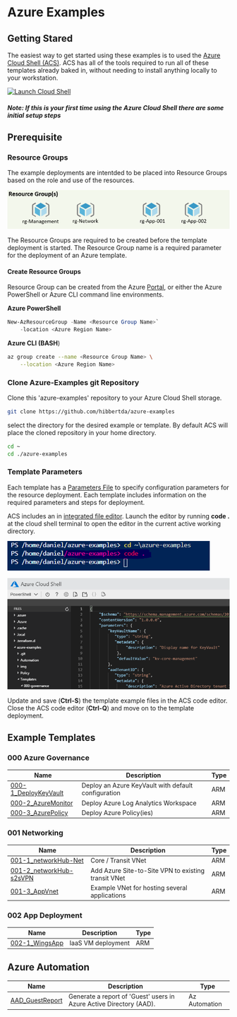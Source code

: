 # Azure Examples

## Getting Stared

The easiest way to get started using these examples is to used the [Azure Cloud Shell (ACS)](https://shell.azure.com). ACS has all of the tools required to run all of these templates already baked in, without needing to install anything locally to your workstation.

[![Launch Cloud Shell](https://shell.azure.com/images/launchcloudshell.png "Launch Cloud Shell")](https://shell.azure.com/powershell)

##### Note: If this is your first time using the Azure Cloud Shell there are some initial setup steps

## Prerequisite

### Resource Groups

The example deployments are intentded to be placed into Resource Groups based on the role and use of the resources. 

![Resource Groups](/img/prereq_resourcegroups.png)

The Resource Groups are required to be created before the template deployment is started. The Resource Group name is a required parameter for the deployment of an Azure template. 

#### Create Resource Groups

Resource Group can be created from the Azure [Portal](https://docs.microsoft.com/en-us/azure/azure-resource-manager/management/manage-resource-groups-portal#create-resource-groups), or either the Azure PowerShell or Azure CLI command line environments. 

**Azure PowerShell**

```powershell
New-AzResourceGroup -Name <Resource Group Name>`
    -location <Azure Region Name>
```

**Azure CLI (BASH**)

```bash
az group create --name <Resource Group Name> \
    --location <Azure Region Name>
```

### Clone Azure-Examples git Repository

Clone this 'azure-examples' repository to your Azure Cloud Shell storage. 

```bash
git clone https://github.com/hibbertda/azure-examples
```

select the directory for the desired example or template. By default ACS will place the cloned repository in your home directory.

```bash
cd ~
cd ./azure-examples
```

### Template Parameters

Each template has a [Parameters File](https://docs.microsoft.com/en-us/azure/azure-resource-manager/templates/template-parameters) to specify configuration parameters for the resource deployment. Each template includes information on the required parameters and steps for deployment. 

ACS includes an in [integrated file editor](https://docs.microsoft.com/en-us/azure/cloud-shell/using-cloud-shell-editor). Launch the editor by running **code .** at the cloud shell terminal to open the editor in the current active working directory.

![launch code editor](/img/acs_code_directory.png)

![ACS code editor](/img/acs_code_directory_2.png)

Update and save (**Ctrl-S**) the template example files in the ACS code editor. Close the ACS code editor (**Ctrl-Q**) and move on to the template deployment. 

## Example Templates

### 000 Azure Governance

|Name|Description|Type|
| --- | --- | --- |
| [000-1_DeployKeyVault](/Templates/000-governance/000-1_AzureKeyVault) | Deploy an Azure KeyVault with default configuration | ARM
| [000-2_AzureMonitor](/Templates/000-governance/000-2_AzureMonitor) | Deploy Azure Log Analytics Workspace | ARM
| [000-3_AzurePolicy](/Templates/000-governance/000-3_AzurePolicy) | Deploy Azure Policy(ies) | ARM

### 001 Networking

|Name|Description|Type|
| --- | --- | --- |
| [001-1_networkHub-Net](/Templates/001-Networking/001-1_networkHub-Net) | Core / Transit VNet | ARM
| [001-2_networkHub-s2sVPN](/Templates/001-Networking/001-2_networkHub-s2sVPN) | Add Azure Site-to-Site VPN to existing transit VNet | ARM
| [001-3_AppVnet](/Templates/001-Networking/001-3_App-Vnet) | Example VNet for hosting several applications | ARM

### 002 App Deployment

|Name|Description|Type|
| --- | --- | --- |
| [002-1_WingsApp](/Templates/002-AppDeployment/002-1_wingsApp) | IaaS VM deployment | ARM

## Azure Automation

|Name|Description|Type|
| --- | --- | --- |
| [AAD_GuestReport](/Automation/aad-guest-report) | Generate a report of 'Guest' users in Azure Active Directory (AAD). | Az Automation